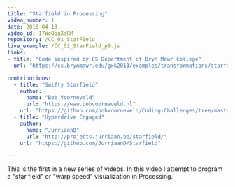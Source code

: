 ```yaml
---
title: "Starfield in Processing"
video_number: 1
date: 2016-04-13
video_id: 17WoOqgXsRM
repository: /CC_01_StarField
live_example: /CC_01_StarField_p5.js
links:
- title: "Code inspired by CS Department of Bryn Mawr College"
  url: "https://cs.brynmawr.edu/gxk2013/examples/transformations/starfield/"

contributions:
  - title: "Swifty Starfield"
    author:
      name: "Bob Voorneveld"
      url: "https://www.bobvoorneveld.nl"
    url: "https://github.com/bobvoorneveld/Coding-Challenges/tree/master/CC001-Starfield"
  - title: "Hyperdrive Engaged"
    author:
      name: "JurriaanD"
      url: "http://projects.jurriaan.be/starfield/"
    url: "https://github.com/JurriaanD/Starfield"

---
```


This is the first in a new series of videos.  In this video I attempt to program a "star field" or "warp speed" visualization in Processing.  

